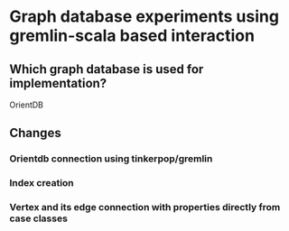 # Graph database experiments using gremlin-scala based interaction

## Which graph database is used for implementation? 
OrientDB 

## Changes
### Orientdb connection using tinkerpop/gremlin
### Index creation
### Vertex and its edge connection with properties directly from case classes
